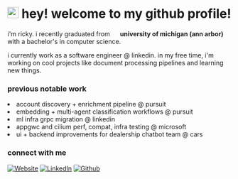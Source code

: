 <h1><img src="https://images.emojiterra.com/twitter/v13.1/512px/1f63a.png" width="25"/> hey! welcome to my github profile!</h1>


<p> i'm ricky. i recently graduated from <img src="https://brand.umich.edu/assets/brand/style-guide/logo-guidelines/Block_M-Hex.png" width="15"/> <b> university of michigan (ann arbor)</b> with a bachelor's in computer science.
<p>i currently work as a software engineer @ linkedin. in my free time, i'm working on cool projects like document processing pipelines and learning new things.</p>

<h3>previous notable work</h3>
  <li>account discovery + enrichment pipeline @ pursuit</li>
  <li>embedding + multi-agent classification workflows @ pursuit</li>
  <li>ml infra grpc migration @ linkedin</li>
  <li>appgwc and cilium perf, compat, infra testing @ microsoft</li>
  <li>ui + backend improvements for dealership chatbot team @ cars</li>
  

<h3>connect with me</b></h3>

<p>
  <a href="https://rickysumho.com/" target="_blank"><img alt="Website" src="https://img.shields.io/badge/website-000000?style=for-the-badge&logo=About.me&logoColor=white" /></a>
  <a href="https://www.linkedin.com/in/rickysumho/" target="_blank"><img alt="LinkedIn" src="https://img.shields.io/badge/linkedin-%230077B5.svg?&style=for-the-badge&logo=linkedin&logoColor=white" /></a>
  <a href="https://github.com/rickysumho" target="_blank"><img alt="Github" src="https://img.shields.io/badge/GitHub-%2312100E.svg?&style=for-the-badge&logo=Github&logoColor=white" /></a> 
</p>

